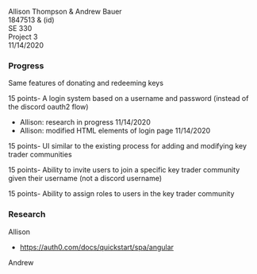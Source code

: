 Allison Thompson & Andrew Bauer\
1847513 & (id)\
SE 330\
Project 3\
11/14/2020

### Progress

Same features of donating and redeeming keys

15 points- A login system based on a username and password (instead of the discord oauth2 flow)
* Allison: research in progress 11/14/2020
* Allison: modified HTML elements of login page 11/14/2020

15 points- UI similar to the existing process for adding and modifying key trader communities

15 points- Ability to invite users to join a specific key trader community given their username (not a discord username)

15 points- Ability to assign roles to users in the key trader community

### Research
Allison
* https://auth0.com/docs/quickstart/spa/angular

Andrew